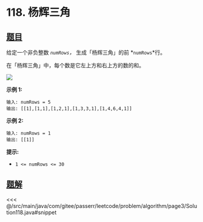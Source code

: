 # 118. 杨辉三角

## [题目](https://leetcode.cn/problems/pascals-triangle/)
给定一个非负整数 *`numRows`，* 生成「杨辉三角」的前 *`numRows`*行。

在「杨辉三角」中，每个数是它左上方和右上方的数的和。

![](https://pic.leetcode-cn.com/1626927345-DZmfxB-PascalTriangleAnimated2.gif)

**示例 1:**

```
输入: numRows = 5
输出: [[1],[1,1],[1,2,1],[1,3,3,1],[1,4,6,4,1]]
```

**示例 2:**

```
输入: numRows = 1
输出: [[1]]
```

**提示:**

* `1 <= numRows <= 30`


## [题解](https://github.com/PasseRR/JavaLeetCode/blob/master/src/main/java/com/gitee/passerr/leetcode/problem/algorithm/page3/Solution118.java)

<<< @/src/main/java/com/gitee/passerr/leetcode/problem/algorithm/page3/Solution118.java#snippet

